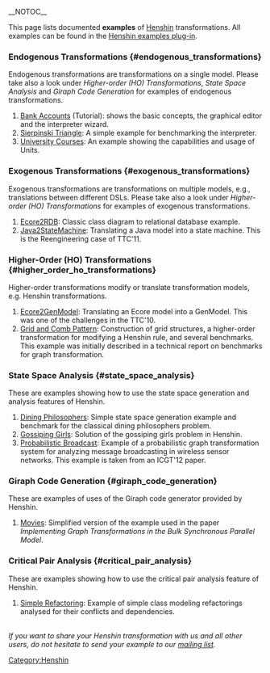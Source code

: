 \_\_NOTOC\_\_

This page lists documented **examples** of [Henshin](Henshin "wikilink")
transformations. All examples can be found in the [Henshin examples
plug-in](https://git.eclipse.org/c/henshin/org.eclipse.emft.henshin.git/tree/plugins/org.eclipse.emf.henshin.examples).

### Endogenous Transformations {#endogenous_transformations}

Endogenous transformations are transformations on a single model. Please
take also a look under *Higher-order (HO) Transformations*, *State Space
Analysis* and *Giraph Code Generation* for examples of endogenous
transformations.

1.  [Bank Accounts](Henshin/Getting_started "wikilink") (Tutorial):
    shows the basic concepts, the graphical editor and the interpreter
    wizard.
2.  [Sierpinski Triangle](Henshin/Examples/Sierpinski "wikilink"): A
    simple example for benchmarking the interpreter.
3.  [University
    Courses](Henshin/Examples/University_Courses "wikilink"): An example
    showing the capabilities and usage of Units.

### Exogenous Transformations {#exogenous_transformations}

Exogenous transformations are transformations on multiple models, e.g.,
translations between different DSLs. Please take also a look under
*Higher-order (HO) Transformations* for examples of exogenous
transformations.

1.  [Ecore2RDB](Henshin/Examples/Ecore2RDB "wikilink"): Classic class
    diagram to relational database example.
2.  [Java2StateMachine](Henshin/Examples/Java2StateMachine "wikilink"):
    Translating a Java model into a state machine. This is the
    Reengineering case of TTC\'11.

### Higher-Order (HO) Transformations {#higher_order_ho_transformations}

Higher-order transformations modify or translate transformation models,
e.g. Henshin transformations.

1.  [Ecore2GenModel](Henshin/Examples/Ecore2GenModel "wikilink"):
    Translating an Ecore model into a GenModel. This was one of the
    challenges in the TTC\'10.
2.  [Grid and Comb
    Pattern](Henshin/Examples/GridAndCombPattern "wikilink"):
    Construction of grid structures, a higher-order transformation for
    modifying a Henshin rule, and several benchmarks. This example was
    initially described in a technical report on benchmarks for graph
    transformation.

### State Space Analysis {#state_space_analysis}

These are examples showing how to use the state space generation and
analysis features of Henshin.

1.  [Dining
    Philosophers](Henshin/Examples/DiningPhilosophers "wikilink"):
    Simple state space generation example and benchmark for the
    classical dining philosophers problem.
2.  [Gossiping Girls](Henshin/Examples/GossipingGirls "wikilink"):
    Solution of the gossiping girls problem in Henshin.
3.  [Probabilistic
    Broadcast](Henshin/Examples/ProbabilisticBroadcast "wikilink"):
    Example of a probabilistic graph transformation system for analyzing
    message broadcasting in wireless sensor networks. This example is
    taken from an ICGT\'12 paper.

### Giraph Code Generation {#giraph_code_generation}

These are examples of uses of the Giraph code generator provided by
Henshin.

1.  [Movies](Henshin/Examples/Movies "wikilink"): Simplified version of
    the example used in the paper *Implementing Graph Transformations in
    the Bulk Synchronous Parallel Model*.

### Critical Pair Analysis {#critical_pair_analysis}

These are examples showing how to use the critical pair analysis feature
of Henshin.

1.  [Simple Refactoring](Henshin/Examples/SimpleRefactoring "wikilink"):
    Example of simple class modeling refactorings analysed for their
    conflicts and dependencies.

\
*If you want to share your Henshin transformation with us and all other
users, do not hesitate to send your example to our [mailing
list](https://dev.eclipse.org/mailman/listinfo/henshin-dev).*

[Category:Henshin](Category:Henshin "wikilink")
